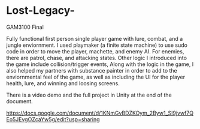 # Lost-Legacy-
GAM3100 Final

Fully functional first person single player game with lure, combat, and a jungle enviornment.
I used playmaker (a finite state machine) to use sudo code in order to move the player, machette, and enemy AI.
For enemies, there are patrol, chase, and attacking states.
Other logic I introduced into the game include collision/trigger events, 
Along with the logic in the game, I also helped my partners with substance painter in order to add to the enviornmental feel of the game, as well as including the UI for the player health, lure, and winning and loosing screens.

There is a video demo and the full project in Unity at the end of the document.

https://docs.google.com/document/d/1KNmGvBDZKOym_2Byw1_SI9jvwf7QEo5JEvgOZcaYw5g/edit?usp=sharing
